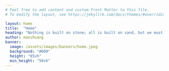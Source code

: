 ```yaml
---
# Feel free to add content and custom Front Matter to this file.
# To modify the layout, see https://jekyllrb.com/docs/themes/#overriding-theme-defaults

layout: home
title:  "Home"
heading: "Nothing is built on stone; all is built on sand, but we must build as if the sand were stone.<br>—Jorge Luis Borges"
author: maxshuang
banner:
  image: /assets/images/banners/home.jpeg  
  background: "#000"
  height: "85vh"
  min_height: "50vh"
---
```

